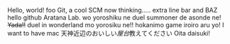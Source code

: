 Hello, world!
foo
Git, a cool SCM
now thinking.....
extra line
bar and BAZ
hello github
Aratana Lab. wo yoroshiku ne
duel summoner de asonde ne!
<del>Yada!!</del>
duel in wonderland mo yorosiku ne!!
hokanimo game iroiro aru yo!
I want to have mac
天神近辺のおいしい*屋台*教えてください
Oita daisuki!
